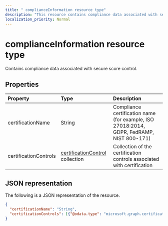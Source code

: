 ```yaml
---
title: " complianceInformation resource type"
description: "This resource contains compliance data associated with secure score control."
localization_priority: Normal
---
```


#  complianceInformation resource type

Contains compliance data associated with secure score control.

## Properties

|Property |Type |Description |
|:--|:--|:--|
|certificationName|String| Compliance certification name (for example, ISO 27018:2014, GDPR, FedRAMP, NIST 800-171) |
|certificationControls|[certificationControl](certificationcontrol.md) collection|Collection of the certification controls associated with certification|

## JSON representation

The following is a JSON representation of the resource.

<!-- {
  "blockType": "resource",
  "optionalProperties": [

  ],
  "@odata.type": "microsoft.graph.complianceInformation"
}-->

```json
{
  "certificationName": "String",
  "certificationControls": [{"@odata.type": "microsoft.graph.certificationControl"}]
}

```


<!-- {
  "type": "#page.annotation",
  "description": "complianceInformation resource",
  "keywords": "",
  "section": "documentation",
  "tocPath": ""
}-->
